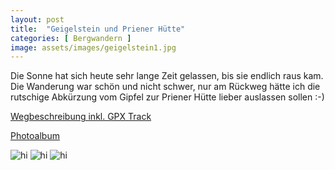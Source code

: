 ```yaml
---
layout: post
title:  "Geigelstein und Priener Hütte"
categories: [ Bergwandern ]
image: assets/images/geigelstein1.jpg
---
```

Die Sonne hat sich heute sehr lange Zeit gelassen, bis sie endlich raus kam. Die Wanderung war schön und nicht schwer, nur am Rückweg hätte ich die rutschige Abkürzung vom Gipfel zur Priener Hütte lieber auslassen sollen :-)

[Wegbeschreibung inkl. GPX Track](https://www.bergtour-online.de/bergtouren/bergwanderungen/leicht/geigelstein/)

[Photoalbum](https://photos.app.goo.gl/KbFgyDFCSQUTYpND8)

<img src="/assets/images/geigelstein2.jpg" alt="hi" class="inline"/>
<img src="/assets/images/geigelstein3.jpg" alt="hi" class="inline"/>
<img src="/assets/images/geigelstein4.jpg" alt="hi" class="inline"/>

